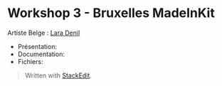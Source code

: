 # Workshop 3 - Bruxelles MadeInKit
Artiste Belge : [Lara Denil](http://www.laradenil.be/)

- Présentation:  
- Documentation:  
- Fichiers:  



> Written with [StackEdit](https://stackedit.io/).